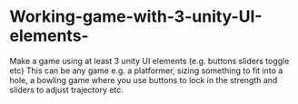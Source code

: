 # Working-game-with-3-unity-UI-elements-
Make a game using at least 3 unity UI elements (e.g. buttons sliders toggle etc) This can be any game e.g. a platformer, sizing something to fit into a hole, a bowling game where you use buttons to lock in the strength and sliders to adjust trajectory etc.
